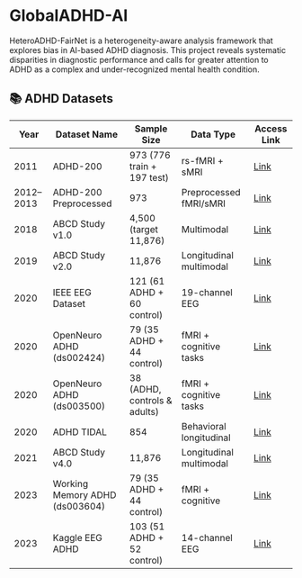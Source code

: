 # GlobalADHD-AI
HeteroADHD-FairNet is a heterogeneity-aware analysis framework that explores bias in AI-based ADHD diagnosis. This project reveals systematic disparities in diagnostic performance and calls for greater attention to ADHD as a complex and under-recognized mental health condition. 
## 📚 ADHD Datasets


| Year      | Dataset Name                   | Sample Size                  | Data Type               | Access Link                                                                                  |
| --------- | ------------------------------ | ---------------------------- | ----------------------- | -------------------------------------------------------------------------------------------- |
| 2011      | ADHD-200                       | 973 (776 train + 197 test)   | rs-fMRI + sMRI          | [Link](http://fcon_1000.projects.nitrc.org/indi/adhd200/)                                    |
| 2012–2013 | ADHD-200 Preprocessed          | 973                          | Preprocessed fMRI/sMRI  | [Link](http://preprocessed-connectomes-project.org/adhd200/)                                 |
| 2018      | ABCD Study v1.0                | 4,500 (target 11,876)        | Multimodal              | [Link](https://nda.nih.gov/abcd)                                                             |
| 2019      | ABCD Study v2.0                | 11,876                       | Longitudinal multimodal | [Link](https://nda.nih.gov/abcd)                                                             |
| 2020      | IEEE EEG Dataset               | 121 (61 ADHD + 60 control)   | 19-channel EEG          | [Link](https://ieee-dataport.org/open-access/eeg-data-adhd-control-children)                 |
| 2020      | OpenNeuro ADHD (ds002424)      | 79 (35 ADHD + 44 control)    | fMRI + cognitive tasks  | [Link](https://openneuro.org/datasets/ds002424)                                              |
| 2020      | OpenNeuro ADHD (ds003500)      | 38 (ADHD, controls & adults) | fMRI + cognitive tasks  | [Link](https://openneuro.org/datasets/ds003500)                                              |
| 2020      | ADHD TIDAL                     | 854                          | Behavioral longitudinal | [Link](https://pubmed.ncbi.nlm.nih.gov/PMC7346648)                                           |
| 2021      | ABCD Study v4.0                | 11,876                       | Longitudinal multimodal | [Link](https://nda.nih.gov/abcd)                                                             |
| 2023      | Working Memory ADHD (ds003604) | 79 (35 ADHD + 44 control)    | fMRI + cognitive        | [Link](https://openneuro.org/datasets/ds003604)                                              |
| 2023      | Kaggle EEG ADHD                | 103 (51 ADHD + 52 control)   | 14-channel EEG          | [Link](https://kaggle.com/datasets/inancigdem/eeg-data-for-mental-attention-state-detection) |



